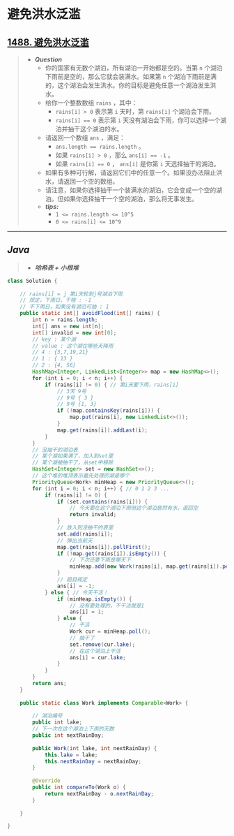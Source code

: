 # 避免洪水泛滥

## [1488. 避免洪水泛滥](https://leetcode.cn/problems/avoid-flood-in-the-city/)

> - ***Question***
>   - 你的国家有无数个湖泊，所有湖泊一开始都是空的。当第 `n` 个湖泊下雨前是空的，那么它就会装满水。如果第 `n` 个湖泊下雨前是满的，这个湖泊会发生洪水。你的目标是避免任意一个湖泊发生洪水。
>   - 给你一个整数数组 `rains` ，其中：
>     - `rains[i] > 0` 表示第 `i` 天时，第 `rains[i]` 个湖泊会下雨。
>     - `rains[i] == 0` 表示第 `i` 天没有湖泊会下雨，你可以选择一个湖泊并抽干这个湖泊的水。
>   - 请返回一个数组 `ans` ，满足：
>     - `ans.length == rains.length` 。
>     - 如果 `rains[i] > 0` ，那么 `ans[i] == -1` 。
>     - 如果 `rains[i] == 0` ， `ans[i]` 是你第 `i` 天选择抽干的湖泊。
>   - 如果有多种可行解，请返回它们中的任意一个。如果没办法阻止洪水，请返回一个空的数组。
>   - 请注意，如果你选择抽干一个装满水的湖泊，它会变成一个空的湖泊。但如果你选择抽干一个空的湖泊，那么将无事发生。
>   - ***tips:***
>     - `1 <= rains.length <= 10^5`
>     - `0 <= rains[i] <= 10^9`

---

## *Java*

> - ***哈希表 + 小根堆***

```java
class Solution {
    
    // rains[i] = j 第i天轮到j号湖泊下雨
    // 规定，下雨日，干啥 : -1
    // 不下雨日，如果没有湖泊可抽 : 1
    public static int[] avoidFlood(int[] rains) {
        int n = rains.length;
        int[] ans = new int[n];
        int[] invalid = new int[0];
        // key : 某个湖
        // value : 这个湖在哪些天降雨
        // 4 : {3,7,19,21}
        // 1 : { 13 }
        // 2 : {4, 56}
        HashMap<Integer, LinkedList<Integer>> map = new HashMap<>();
        for (int i = 0; i < n; i++) {
            if (rains[i] != 0) { // 第i天要下雨，rains[i]
                // 3天 9号
                // 9号 { 3 }
                // 9号 {1, 3}
                if (!map.containsKey(rains[i])) {
                    map.put(rains[i], new LinkedList<>());
                }
                map.get(rains[i]).addLast(i);
            }
        }
        // 没抽干的湖泊表
        // 某个湖如果满了，加入到set里
        // 某个湖被抽干了，从set中移除
        HashSet<Integer> set = new HashSet<>();
        // 这个堆的堆顶表示最先处理的湖是哪个
        PriorityQueue<Work> minHeap = new PriorityQueue<>();
        for (int i = 0; i < n; i++) { // 0 1 2 3 ...
            if (rains[i] != 0) {
                if (set.contains(rains[i])) {
                    // 今天要在这个湖泊下雨但这个湖泊居然有水，返回空
                    return invalid;
                }
                // 放入到没抽干的表里
                set.add(rains[i]);
                // 弹出当前天
                map.get(rains[i]).pollFirst();
                if (!map.get(rains[i]).isEmpty()) {
                    // 下次还要下雨是哪天下
                    minHeap.add(new Work(rains[i], map.get(rains[i]).peekFirst()));
                }
                // 题目规定
                ans[i] = -1;
            } else { // 今天干活！
                if (minHeap.isEmpty()) {
                    // 没有要处理的，不干活就是1
                    ans[i] = 1;
                } else {
                    // 干活
                    Work cur = minHeap.poll();
                    // 抽干了
                    set.remove(cur.lake);
                    // 在这个湖泊上干活
                    ans[i] = cur.lake;
                }
            }
        }
        return ans;
    }
    
    public static class Work implements Comparable<Work> {
        
        // 湖泊编号
        public int lake;
        // 下一次在这个湖泊上下雨的天数
        public int nextRainDay;
        
        public Work(int lake, int nextRainDay) {
            this.lake = lake;
            this.nextRainDay = nextRainDay;
        }
        
        @Override
        public int compareTo(Work o) {
            return nextRainDay - o.nextRainDay;
        }
        
    }
    
}
```
